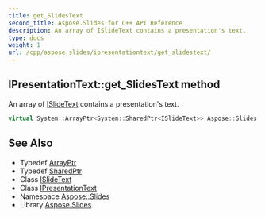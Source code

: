 ```yaml
---
title: get_SlidesText
second_title: Aspose.Slides for C++ API Reference
description: An array of ISlideText contains a presentation's text.
type: docs
weight: 1
url: /cpp/aspose.slides/ipresentationtext/get_slidestext/
---
```

## IPresentationText::get_SlidesText method


An array of [ISlideText](../../islidetext/) contains a presentation's text.

```cpp
virtual System::ArrayPtr<System::SharedPtr<ISlideText>> Aspose::Slides::IPresentationText::get_SlidesText()=0
```

## See Also

* Typedef [ArrayPtr](../../../system/arrayptr/)
* Typedef [SharedPtr](../../../system/sharedptr/)
* Class [ISlideText](../../islidetext/)
* Class [IPresentationText](../)
* Namespace [Aspose::Slides](../../)
* Library [Aspose.Slides](../../../)
